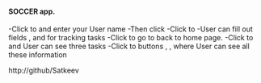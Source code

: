 
#### SOCCER app.

-Click to <Settings> and enter your User name 
-Then click <Update Username>
-Click to <Add task> 
-User can fill out fields <My Task>, <do something> and <Status Task> for tracking tasks
-Click to <Add Task> go to back to <Soccer> home page.
-Click to <All tasks> and User can see three tasks
-Click to buttons <Soccer stadiums>, <Soccer tickets>, <Soccer schedule> where User can see all these information

http://github/Satkeev
